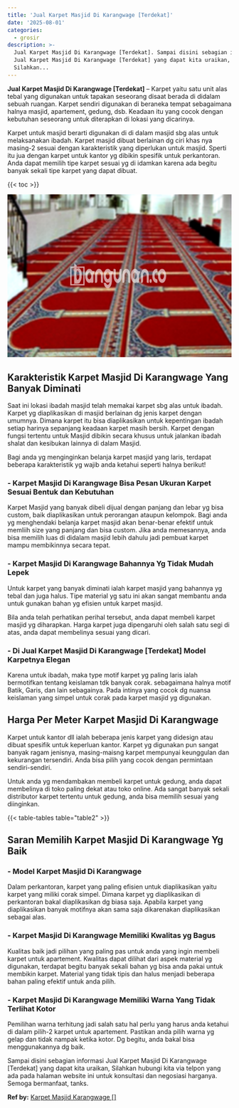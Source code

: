 ```yaml
---
title: 'Jual Karpet Masjid Di Karangwage [Terdekat]'
date: '2025-08-01'
categories:
  - grosir
description: >-
  Jual Karpet Masjid Di Karangwage [Terdekat]. Sampai disini sebagian informasi
  Jual Karpet Masjid Di Karangwage [Terdekat] yang dapat kita uraikan,
  Silahkan...
---
```


**Jual Karpet Masjid Di Karangwage \[Terdekat\]** – Karpet yaitu satu unit alas tebal yang digunakan untuk tapakan seseorang disaat berada di didalam sebuah ruangan. Karpet sendiri digunakan di beraneka tempat sebagaimana halnya masjid, apartement, gedung, dsb. Keadaan itu yang cocok dengan kebutuhan seseorang untuk diterapkan di lokasi yang dicarinya.

Karpet untuk masjid berarti digunakan di di dalam masjid sbg alas untuk melaksanakan ibadah. Karpet masjid dibuat berlainan dg ciri khas nya masing-2 sesuai dengan karakteristik yang diperlukan untuk masjid. Sperti itu jua dengan karpet untuk kantor yg dibikin spesifik untuk perkantoran. Anda dapat memilih tipe karpet sesuai yg di idamkan karena ada begitu banyak sekali tipe karpet yang dapat dibuat.

{{< toc >}}

![Jual Karpet Masjid Di Karangwage [Terdekat]](/images/grosir-karpet-murah-75.png)

## Karakteristik Karpet Masjid Di Karangwage Yang Banyak Diminati

Saat ini lokasi ibadah masjid telah memakai karpet sbg alas untuk ibadah. Karpet yg diaplikasikan di masjid berlainan dg jenis karpet dengan umumnya. Dimana karpet itu bisa diaplikasikan untuk kepentingan ibadah setiap harinya sepanjang keadaan karpet masih bersih. Karpet dengan fungsi tertentu untuk Masjid dibikin secara khusus untuk jalankan ibadah shalat dan kesibukan lainnya di dalam Masjid.

Bagi anda yg menginginkan belanja karpet masjid yang laris, terdapat beberapa karakteristik yg wajib anda ketahui seperti halnya berikut!

### \- Karpet Masjid Di Karangwage Bisa Pesan Ukuran Karpet Sesuai Bentuk dan Kebutuhan

Karpet Masjid yang banyak dibeli dijual dengan panjang dan lebar yg bisa custom, baik diaplikasikan untuk perorangan ataupun kelompok. Bagi anda yg menghendaki belanja karpet masjid akan benar-benar efektif untuk memliih size yang panjang dan bisa custom. Jika anda memesannya, anda bisa memilih luas di didalam masjid lebih dahulu jadi pembuat karpet mampu membikinnya secara tepat.

### \- Karpet Masjid Di Karangwage Bahannya Yg Tidak Mudah Lepek

Untuk karpet yang banyak diminati ialah karpet masjid yang bahannya yg tebal dan juga halus. Tipe material yg satu ini akan sangat membantu anda untuk gunakan bahan yg efisien untuk karpet masjid.

Bila anda telah perhatikan perihal tersebut, anda dapat membeli karpet masjid yg diharapkan. Harga karpet juga dipengaruhi oleh salah satu segi di atas, anda dapat membelinya sesuai yang dicari.

### \- Di Jual Karpet Masjid Di Karangwage \[Terdekat\] Model Karpetnya Elegan

Karena untuk ibadah, maka type motif karpet yg paling laris ialah bermotifkan tentang keislaman tdk banyak corak. sebagaimana halnya motif Batik, Garis, dan lain sebagainya. Pada intinya yang cocok dg nuansa keislaman yang simpel untuk corak pada karpet masjid yg digunakan.

## Harga Per Meter Karpet Masjid Di Karangwage

Karpet untuk kantor dll ialah beberapa jenis karpet yang didesign atau dibuat spesifik untuk keperluan kantor. Karpet yg digunakan pun sangat banyak ragam jenisnya, masing-maisng karpet mempunyai keunggulan dan kekurangan tersendiri. Anda bisa pilih yang cocok dengan permintaan sendiri-sendiri.

Untuk anda yg mendambakan membeli karpet untuk gedung, anda dapat membelinya di toko paling dekat atau toko online. Ada sangat banyak sekali distributor karpet tertentu untuk gedung, anda bisa memilih sesuai yang diinginkan.

{{< table-tables table="table2" >}}

## Saran Memilih Karpet Masjid Di Karangwage Yg Baik

### \- Model Karpet Masjid Di Karangwage

Dalam perkantoran, karpet yang paling efisien untuk diaplikasikan yaitu karpet yang miliki corak simpel. Dimana karpet yg diaplikasikan di perkantoran bakal diaplikasikan dg biasa saja. Apabila karpet yang diaplikasikan banyak motifnya akan sama saja dikarenakan diaplikasikan sebagai alas.

### \- Karpet Masjid Di Karangwage Memiliki Kwalitas yg Bagus

Kualitas baik jadi pilihan yang paling pas untuk anda yang ingin membeli karpet untuk apartement. Kwalitas dapat dilihat dari aspek material yg digunakan, terdapat begitu banyak sekali bahan yg bisa anda pakai untuk membikin karpet. Material yang tidak tipis dan halus menjadi beberapa bahan paling efektif untuk anda pilih.

### \- Karpet Masjid Di Karangwage Memiliki Warna Yang Tidak Terlihat Kotor

Pemilihan warna terhitung jadi salah satu hal perlu yang harus anda ketahui di dalam pilih-2 karpet untuk apartement. Pastikan anda pilih warna yg gelap dan tidak nampak ketika kotor. Dg begitu, anda bakal bisa menggunakannya dg baik.

Sampai disini sebagian informasi Jual Karpet Masjid Di Karangwage \[Terdekat\] yang dapat kita uraikan, Silahkan hubungi kita via telpon yang ada pada halaman website ini untuk konsultasi dan negosiasi harganya. Semoga bermanfaat, tanks.

**Ref by:**  [Karpet Masjid Karangwage []](https://id.wikipedia.org/wiki/Karpet)
